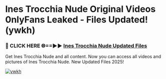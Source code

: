 # Ines Trocchia Nude Original Videos 0nlyFans Leaked - Files Updated! (ywkh)

<h3>🔴 CLICK HERE 🌐==►► <a href="https://tinyurl.com/52m3yx9h" rel="nofollow">Ines Trocchia Nude Updated Files</a></h3>

Get Ines Trocchia Nude and all content. Now you can access all videos and pictures of Ines Trocchia Nude. New Updated Files 2025!

[![ywkh](https://i.imgur.com/TnHtlc8.gif)](https://tinyurl.com/52m3yx9h)
